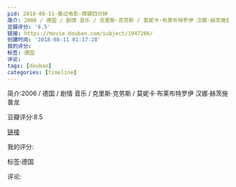 ```yaml
---
pid: 2018-08-11-看过电影-情键四分钟
简介: 2006 / 德国 / 剧情 音乐 / 克里斯·克劳斯 / 莫妮卡·布莱布特罗伊 汉娜·赫茨施普龙
豆瓣评分: '8.5'
链接: https://movie.douban.com/subject/1947266/
创建时间: '2018-08-11 01:17:28'
我的评分:
标签: 德国
评论:
tags: [douban]
categories: [timeline]
---
```

简介:2006 / 德国 / 剧情 音乐 / 克里斯·克劳斯 / 莫妮卡·布莱布特罗伊 汉娜·赫茨施普龙

豆瓣评分:8.5

[链接](https://movie.douban.com/subject/1947266/)

我的评分:

标签:德国

评论:

